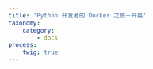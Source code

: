 ```yaml
---
title: 'Python 开发者的 Docker 之旅－开篇'
taxonomy:
    category:
        - docs
process:
    twig: true
---
```


